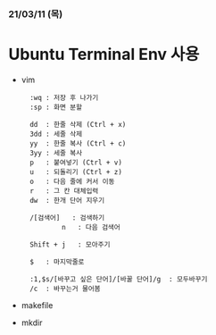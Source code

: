 ### 21/03/11 (목)

# Ubuntu Terminal Env 사용

- vim

        :wq : 저장 후 나가기
        :sp : 화면 분할

        dd  : 한줄 삭제 (Ctrl + x)
        3dd : 세줄 삭제
        yy  : 한줄 복사 (Ctrl + c)
        3yy : 세줄 복사
        p   : 붙여넣기 (Ctrl + v)
        u   : 되돌리기 (Ctrl + z)
        o   : 다음 줄에 커서 이동
        r   : 그 칸 대체입력
        dw  : 한개 단어 지우기

        /[검색어]   : 검색하기
                n   : 다음 검색어  

        Shift + j   : 모아주기

        $   : 마지막줄로

        :1,$s/[바꾸고 싶은 단어]/[바꿀 단어]/g  : 모두바꾸기
        /c  : 바꾸는거 물어봄

- makefile

        

- mkdir

